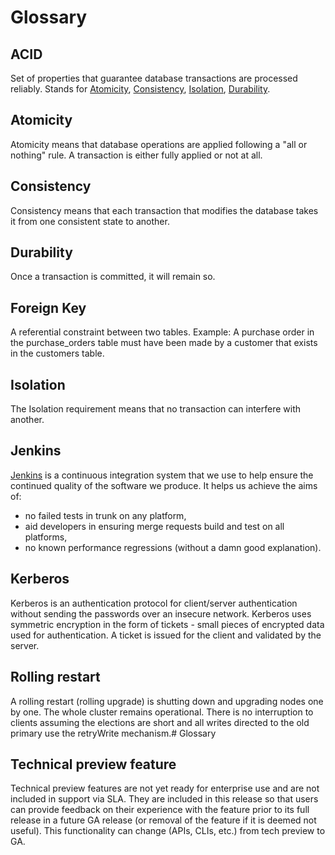 # Glossary

## ACID
    
Set of properties that guarantee database transactions are processed reliably. Stands for [Atomicity](#atomicity), [Consistency](#consistency), [Isolation](#isolation), [Durability](#durability).

## Atomicity

Atomicity means that database operations are applied following a "all or nothing" rule. A transaction is either fully applied or not at all.

## Consistency

Consistency means that each transaction that modifies the database takes it from one consistent state to another.

## Durability

Once a transaction is committed, it will remain so.

## Foreign Key

A referential constraint between two tables. Example: A purchase order in the purchase_orders table must have been made by a customer that exists in the customers table.

## Isolation
    
The Isolation requirement means that no transaction can interfere with another.

## Jenkins

[Jenkins](http://www.jenkins-ci.org) is a continuous integration system that we use to help ensure the continued quality of the software we produce. It helps us achieve the aims of:

* no failed tests in trunk on any platform,
* aid developers in ensuring merge requests build and test on all platforms,
* no known performance regressions (without a damn good explanation).

## Kerberos

Kerberos is an authentication protocol for client/server authentication without sending the passwords over an insecure network. Kerberos uses symmetric encryption in the form of tickets - small pieces of encrypted data used for authentication. A ticket is issued for the client and validated by the server.  

## Rolling restart

A rolling restart (rolling upgrade) is shutting down and upgrading nodes one by one. The whole cluster remains operational. There is no interruption to clients assuming the elections are short and all writes directed to the old primary use the retryWrite mechanism.# Glossary

## Technical preview feature

Technical preview features are not yet ready for enterprise use and are not included in support via SLA. They are included in this release so that users can provide feedback on their experience with the feature prior to its full release in a future GA release (or removal of the feature if it is deemed not useful). This functionality can change (APIs, CLIs, etc.) from tech preview to GA.

